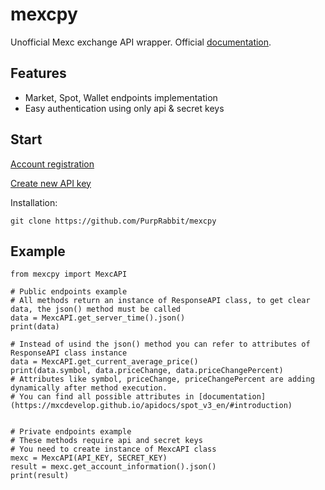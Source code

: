 # mexcpy
Unofficial Mexc exchange API wrapper. Official [documentation](https://mxcdevelop.github.io/apidocs/spot_v3_en/#introduction).

Features
--------

- Market, Spot, Wallet endpoints implementation
- Easy authentication using only api & secret keys

Start
-----

[Account registration](https://www.mexc.com/register?inviteCode=1EWNj)

[Create new API key](https://www.mexc.com/user/openapi)

Installation:

    git clone https://github.com/PurpRabbit/mexcpy


Example
-------

    from mexcpy import MexcAPI
    
    # Public endpoints example
    # All methods return an instance of ResponseAPI class, to get clear data, the json() method must be called
    data = MexcAPI.get_server_time().json()
    print(data)
    
    # Instead of usind the json() method you can refer to attributes of ResponseAPI class instance
    data = MexcAPI.get_current_average_price()
    print(data.symbol, data.priceChange, data.priceChangePercent)
    # Attributes like symbol, priceChange, priceChangePercent are adding dynamically after method execution.
    # You can find all possible attributes in [documentation](https://mxcdevelop.github.io/apidocs/spot_v3_en/#introduction)
    
    
    # Private endpoints example
    # These methods require api and secret keys
    # You need to create instance of MexcAPI class
    mexc = MexcAPI(API_KEY, SECRET_KEY)
    result = mexc.get_account_information().json()
    print(result)
